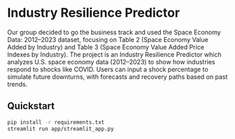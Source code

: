 # Industry Resilience Predictor
Our group decided to go the business track and used the Space Economy Data: 2012–2023 dataset, focusing on Table 2 (Space Economy Value Added by Industry) and Table 3 (Space Economy Value Added Price Indexes by Industry).
The project is an Industry Resilience Predictor which analyzes U.S. space economy data (2012–2023) to show how industries respond to shocks like COVID. Users can input a shock percentage to simulate future downturns, with forecasts and recovery paths based on past trends.

## Quickstart
```bash
pip install -r requirements.txt
streamlit run app/streamlit_app.py
